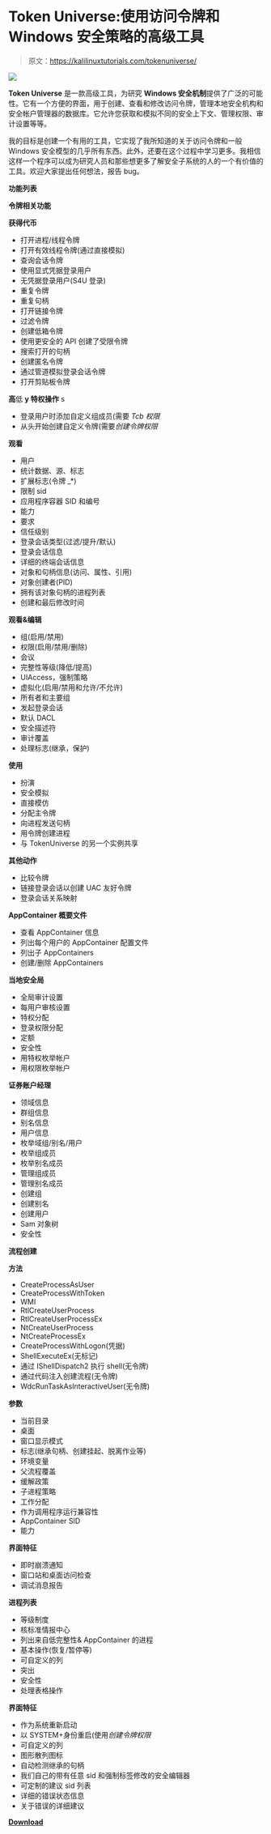 # Token Universe:使用访问令牌和 Windows 安全策略的高级工具

> 原文：<https://kalilinuxtutorials.com/tokenuniverse/>

[![](img/82ffcb2f80ba3b33b940d5e12410ce92.png)](https://blogger.googleusercontent.com/img/a/AVvXsEimmrN2P8QLrwSbLLL8Q2oxMTbXKvIHIkw6I3u1RKriNWNd9LvJ3ivtMtOhHT5uOmfi-eSgzPtZ8Q5hW5Zlq87YiAHl8VoX3fKAODEQHytaNMi2x4N7UEJfVKxYRZDNyTpyVXmN4TXfXNj_aqIEsQHRETmsQAy6Pvx5E4MPn00Glv-gIg9ckh0yE9B4=s728)

**Token Universe** 是一款高级工具，为研究 **Windows 安全机制**提供了广泛的可能性。它有一个方便的界面，用于创建、查看和修改访问令牌，管理本地安全机构和安全帐户管理器的数据库。它允许您获取和模拟不同的安全上下文、管理权限、审计设置等等。

我的目标是创建一个有用的工具，它实现了我所知道的关于访问令牌和一般 Windows 安全模型的几乎所有东西。此外，还要在这个过程中学习更多。我相信这样一个程序可以成为研究人员和那些想更多了解安全子系统的人的一个有价值的工具。欢迎大家提出任何想法，报告 bug。

**功能列表**

**令牌相关功能**

**获得代币**

*   打开进程/线程令牌
*   打开有效线程令牌(通过直接模拟)
*   查询会话令牌
*   使用显式凭据登录用户
*   无凭据登录用户(S4U 登录)
*   重复令牌
*   重复句柄
*   打开链接令牌
*   过滤令牌
*   创建低箱令牌
*   使用更安全的 API 创建了受限令牌
*   搜索打开的句柄
*   创建匿名令牌
*   通过管道模拟登录会话令牌
*   打开剪贴板令牌

**高**低 **y 特权操作** s

*   登录用户时添加自定义组成员(需要 *Tcb 权限*
*   从头开始创建自定义令牌(需要*创建令牌权限*

**观看**

*   用户
*   统计数据、源、标志
*   扩展标志(令牌 _*)
*   限制 sid
*   应用程序容器 SID 和编号
*   能力
*   要求
*   信任级别
*   登录会话类型(过滤/提升/默认)
*   登录会话信息
*   详细的终端会话信息
*   对象和句柄信息(访问、属性、引用)
*   对象创建者(PID)
*   拥有该对象句柄的进程列表
*   创建和最后修改时间

**观看&编辑**

*   组(启用/禁用)
*   权限(启用/禁用/删除)
*   会议
*   完整性等级(降低/提高)
*   UIAccess，强制策略
*   虚拟化(启用/禁用和允许/不允许)
*   所有者和主要组
*   发起登录会话
*   默认 DACL
*   安全描述符
*   审计覆盖
*   处理标志(继承，保护)

**使用**

*   扮演
*   安全模拟
*   直接模仿
*   分配主令牌
*   向进程发送句柄
*   用令牌创建进程
*   与 TokenUniverse 的另一个实例共享

**其他动作**

*   比较令牌
*   链接登录会话以创建 UAC 友好令牌
*   登录会话关系映射

**AppContainer 概要文件**

*   查看 AppContainer 信息
*   列出每个用户的 AppContainer 配置文件
*   列出子 AppContainers
*   创建/删除 AppContainers

**当地安全局**

*   全局审计设置
*   每用户审核设置
*   特权分配
*   登录权限分配
*   定额
*   安全性
*   用特权枚举帐户
*   用权限枚举帐户

**证券账户经理**

*   领域信息
*   群组信息
*   别名信息
*   用户信息
*   枚举域组/别名/用户
*   枚举组成员
*   枚举别名成员
*   管理组成员
*   管理别名成员
*   创建组
*   创建别名
*   创建用户
*   Sam 对象树
*   安全性

**流程创建**

**方法**

*   CreateProcessAsUser
*   CreateProcessWithToken
*   WMI
*   RtlCreateUserProcess
*   RtlCreateUserProcessEx
*   NtCreateUserProcess
*   NtCreateProcessEx
*   CreateProcessWithLogon(凭据)
*   ShellExecuteEx(无标记)
*   通过 IShellDispatch2 执行 shell(无令牌)
*   通过代码注入创建流程(无令牌)
*   WdcRunTaskAsInteractiveUser(无令牌)

**参数**

*   当前目录
*   桌面
*   窗口显示模式
*   标志(继承句柄、创建挂起、脱离作业等)
*   环境变量
*   父流程覆盖
*   缓解政策
*   子进程策略
*   工作分配
*   作为调用程序运行兼容性
*   AppContainer SID
*   能力

**界面特征**

*   即时崩溃通知
*   窗口站和桌面访问检查
*   调试消息报告

**进程列表**

*   等级制度
*   核标准情报中心
*   列出来自低完整性& AppContainer 的进程
*   基本操作(恢复/暂停等)
*   可自定义的列
*   突出
*   安全性
*   处理表格操作

**界面特征**

*   作为系统重新启动
*   以 SYSTEM+身份重启(使用*创建令牌权限*
*   可自定义的列
*   图形散列图标
*   自动检测继承的句柄
*   我们自己的带有任意 sid 和强制标签修改的安全编辑器
*   可定制的建议 sid 列表
*   详细的错误状态信息
*   关于错误的详细建议

[**Download**](https://github.com/diversenok/TokenUniverse)